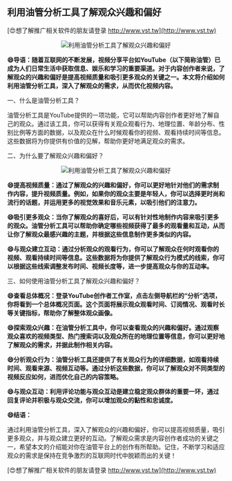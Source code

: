 ## **利用油管分析工具了解观众兴趣和偏好**

[😍想了解推广相关软件的朋友请登录 http://www.vst.tw](http://www.vst.tw)

 <center><img src="https://vst.tw/MP4/tuiguang/png/0.png" alt="利用油管分析工具了解观众兴趣和偏好"></center>

**😄导语：随着互联网的不断发展，视频分享平台如YouTube（以下简称油管）已成为人们日常生活中获取信息、娱乐和学习的重要渠道。对于内容创作者来说，了解观众的兴趣和偏好是提高视频质量和吸引更多观众的关键之一。本文将介绍如何利用油管分析工具，深入了解观众的需求，从而优化视频内容。**

一、什么是油管分析工具？

油管分析工具是YouTube提供的一项功能，它可以帮助内容创作者更好地了解自己的观众。通过该工具，你可以获得有关观众观看行为、地理位置、年龄分布、性别比例等方面的数据，以及观众在什么时候观看你的视频、观看持续时间等信息。这些数据将为你提供有价值的见解，帮助你更好地满足观众的需求。

二、为什么要了解观众兴趣和偏好？

 <center><img src="https://vst.tw/MP4/tuiguang/png/8.png" alt="利用油管分析工具了解观众兴趣和偏好"></center>

**😄提高视频质量：通过了解观众的兴趣和偏好，你可以更好地针对他们的需求制作内容，提升视频质量。例如，如果你的观众主要是年轻人，你可以选择更时尚和流行的话题，并运用更多的视觉效果和音乐元素，以吸引他们的注意力。**

**😄吸引更多观众：当你了解观众的喜好后，可以有针对性地制作内容来吸引更多的观众。油管分析工具可以帮助你确定哪些视频获得了最多的观看量和互动，从而让你了解观众最感兴趣的主题，并根据这些信息制作更多类似的内容。**

**😄与观众建立互动：通过分析观众的观看行为，你可以了解观众在何时观看你的视频、观看持续时间等信息。这些数据将为你提供了解观众行为模式的线索，你可以根据这些线索调整发布时间、视频长度等，进一步提高观众与你的互动率。**

三、如何使用油管分析工具了解观众兴趣和偏好？

**😄查看总体概况：登录YouTube创作者工作室，点击左侧导航栏的“分析”选项，你将看到一个总体概况页面。这个页面将展示观众观看时间、订阅情况、观看时长等关键指标，帮助你了解整体观众画像。**

**😄探索观众兴趣：在油管分析工具中，你可以查看观众的兴趣和偏好。通过观察观众喜欢的视频类型、热门搜索词以及观众所在的地理位置等信息，你可以更好地了解观众的需求，并据此制作相关内容。**

**😄分析观众行为：油管分析工具还提供了有关观众行为的详细数据，如观看持续时间、观看来源、视频互动等。通过分析这些数据，你可以了解观众对不同类型的视频反应如何，进而优化自己的内容策略。**

**😄与观众互动：利用评论功能与观众互动是建立稳定观众群体的重要一环，通过回复评论并积极与观众交流，你可以增加观众的黏性和忠诚度。**

**😄结语：**

通过利用油管分析工具，深入了解观众的兴趣和偏好，你可以提高视频质量，吸引更多观众，并与观众建立更好的互动。了解观众需求是内容创作者成功的关键之一，希望本文的介绍能对你在油管平台上的创作有所帮助。记住，不断学习和适应观众的需求是保持在竞争激烈的互联网时代中脱颖而出的关键！

[😍想了解推广相关软件的朋友请登录 http://www.vst.tw](http://www.vst.tw)



